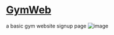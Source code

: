 # [GymWeb](http://127.0.0.1:5500/index.html)
a basic gym website signup page
![image](https://github.com/VidushiSingh56/GymWeb/assets/121214099/e8a74f11-1ac0-4101-8285-071199f2ccbe)
